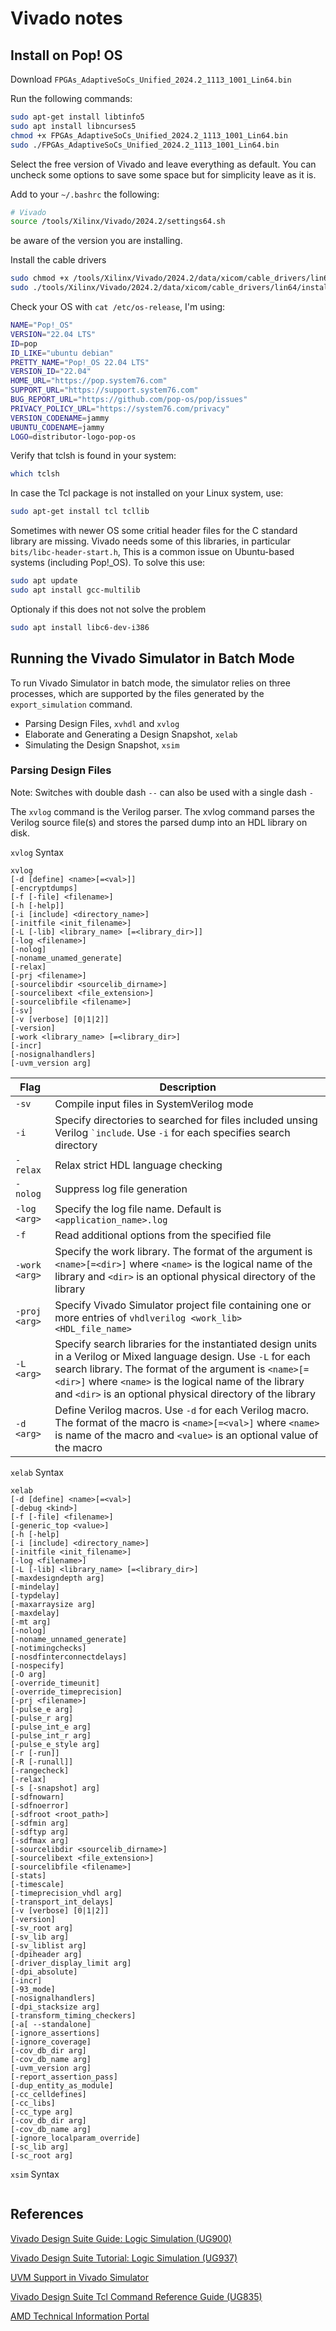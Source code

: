 # Vivado notes

## Install on Pop! OS

Download `FPGAs_AdaptiveSoCs_Unified_2024.2_1113_1001_Lin64.bin`

Run the following commands:

```bash
sudo apt-get install libtinfo5
sudo apt install libncurses5
chmod +x FPGAs_AdaptiveSoCs_Unified_2024.2_1113_1001_Lin64.bin
sudo ./FPGAs_AdaptiveSoCs_Unified_2024.2_1113_1001_Lin64.bin
```

Select the free version of Vivado and leave everything as default.
You can uncheck some options to save some space but for simplicity
leave as it is.

Add to your `~/.bashrc` the following:

```bash
# Vivado
source /tools/Xilinx/Vivado/2024.2/settings64.sh
```

be aware of the version you are installing.

Install the cable drivers

```bash
sudo chmod +x /tools/Xilinx/Vivado/2024.2/data/xicom/cable_drivers/lin64/install_script/install_drivers/install_drivers
sudo ./tools/Xilinx/Vivado/2024.2/data/xicom/cable_drivers/lin64/install_script/install_drivers/install_drivers
```

Check your OS with `cat /etc/os-release`, I'm using:

```bash
NAME="Pop!_OS"
VERSION="22.04 LTS"
ID=pop
ID_LIKE="ubuntu debian"
PRETTY_NAME="Pop!_OS 22.04 LTS"
VERSION_ID="22.04"
HOME_URL="https://pop.system76.com"
SUPPORT_URL="https://support.system76.com"
BUG_REPORT_URL="https://github.com/pop-os/pop/issues"
PRIVACY_POLICY_URL="https://system76.com/privacy"
VERSION_CODENAME=jammy
UBUNTU_CODENAME=jammy
LOGO=distributor-logo-pop-os
```

Verify that tclsh is found in your system:

```bash
which tclsh
```

In case the Tcl package is not installed on your Linux system, use:

```bash
sudo apt-get install tcl tcllib
```

Sometimes with newer OS some critial header files for the C standard library
are missing. Vivado needs some of this libraries, in particular `bits/libc-header-start.h`,
This is a common issue on Ubuntu-based systems (including Pop!\_OS). To solve this use:

```bash
sudo apt update
sudo apt install gcc-multilib
```

Optionaly if this does not not solve the problem

```bash
sudo apt install libc6-dev-i386
```


## Running the Vivado Simulator in Batch Mode

To run Vivado Simulator in batch mode, the simulator relies on three processes, 
which are supported by the files generated by the `export_simulation` command.

- Parsing Design Files, `xvhdl` and `xvlog`
- Elaborate and Generating a Design Snapshot, `xelab`
- Simulating the Design Snapshot, `xsim`

### Parsing Design Files

Note: Switches with double dash `--` can also be used with a single dash `-`

The `xvlog` command is the Verilog parser. The xvlog command parses the Verilog 
source file(s) and stores the parsed dump into an HDL library on disk.


`xvlog` Syntax

```plain
xvlog 
[-d [define] <name>[=<val>]]
[-encryptdumps]
[-f [-file] <filename>]
[-h [-help]]
[-i [include] <directory_name>]
[-initfile <init_filename>]
[-L [-lib] <library_name> [=<library_dir>]]
[-log <filename>]
[-nolog]
[-noname_unamed_generate]
[-relax]
[-prj <filename>]
[-sourcelibdir <sourcelib_dirname>]
[-sourcelibext <file_extension>]
[-sourcelibfile <filename>]
[-sv]
[-v [verbose] [0|1|2]]
[-version] 
[-work <library_name> [=<library_dir>]
[-incr]
[-nosignalhandlers]
[-uvm_version arg]
```
                                             
| Flag               | Description                                                                                                                                                                                                                                                                                       | 
| ---                | ---                                                                                                                                                                                                                                                                                               | 
| `-sv`              | Compile input files in SystemVerilog mode                                                                                                                                                                                                                                                         | 
| `-i`               | Specify directories to searched for files included unsing Verilog `` `include ``. Use `-i` for each specifies search directory                                                                                                                                                                    | 
| `-relax`               | Relax strict HDL language checking                                                                                                                                                                                                                                                                | 
| `-nolog`           | Suppress log file generation                                                                                                                                                                                                                                                                      | 
| `-log <arg>`       | Specify the log file name. Default is `<application_name>.log`                                                                                                                                                                                                                                    | 
| `-f`               | Read additional options from the specified file                                                                                                                                                                                                                                                   | 
| `-work <arg>`      | Specify the work library. The format of the argument is `<name>[=<dir>]` where `<name>` is the logical name of the library and `<dir>` is an optional physical directory of the library                                                                                                           | 
| `-proj <arg>`      | Specify Vivado Simulator project file containing one or more entries of `vhdlverilog <work_lib> <HDL_file_name>`                                                                                                                                                                                  | 
| `-L <arg>`         | Specify search libraries for the instantiated design units in a Verilog or Mixed language design. Use `-L` for each search library. The format of the argument is `<name>[=<dir>]` where `<name>` is the logical name of the library and `<dir>` is an optional physical directory of the library | 
| `-d <arg>`         | Define Verilog macros. Use `-d` for each Verilog macro. The format of the macro is `<name>[=<val>]` where `<name>` is name of the macro and `<value>` is an optional value of the macro |

`xelab` Syntax

```plain
xelab 
[-d [define] <name>[=<val>]
[-debug <kind>]
[-f [-file] <filename>]
[-generic_top <value>]
[-h [-help]
[-i [include] <directory_name>]
[-initfile <init_filename>]
[-log <filename>]
[-L [-lib] <library_name> [=<library_dir>]
[-maxdesigndepth arg]
[-mindelay]
[-typdelay]
[-maxarraysize arg]
[-maxdelay]
[-mt arg]
[-nolog]
[-noname_unnamed_generate]
[-notimingchecks]
[-nosdfinterconnectdelays]
[-nospecify]
[-O arg]
[-override_timeunit]
[-override_timeprecision]
[-prj <filename>]
[-pulse_e arg]
[-pulse_r arg]
[-pulse_int_e arg]
[-pulse_int_r arg]
[-pulse_e_style arg]
[-r [-run]]
[-R [-runall]]
[-rangecheck]
[-relax]
[-s [-snapshot] arg]
[-sdfnowarn]
[-sdfnoerror]
[-sdfroot <root_path>]
[-sdfmin arg]
[-sdftyp arg]
[-sdfmax arg]
[-sourcelibdir <sourcelib_dirname>]
[-sourcelibext <file_extension>]
[-sourcelibfile <filename>]
[-stats]
[-timescale]
[-timeprecision_vhdl arg]
[-transport_int_delays]
[-v [verbose] [0|1|2]] 
[-version]
[-sv_root arg]
[-sv_lib arg]
[-sv_liblist arg]
[-dpiheader arg]
[-driver_display_limit arg]
[-dpi_absolute]
[-incr]
[-93_mode]
[-nosignalhandlers]
[-dpi_stacksize arg]
[-transform_timing_checkers]
[-a[ --standalone]
[-ignore_assertions]
[-ignore_coverage]
[-cov_db_dir arg]
[-cov_db_name arg]
[-uvm_version arg]
[-report_assertion_pass]
[-dup_entity_as_module]
[-cc_celldefines]
[-cc_libs]
[-cc_type arg]
[-cov_db_dir arg]
[-cov_db_name arg]
[-ignore_localparam_override]
[-sc_lib arg]
[-sc_root arg]
```

`xsim` Syntax

```plain

```


## References

[Vivado Design Suite Guide: Logic Simulation (UG900)](https://docs.amd.com/r/en-US/ug900-vivado-logic-simulation/Overview)

[Vivado Design Suite Tutorial: Logic Simulation (UG937)](https://docs.amd.com/r/en-US/ug937-vivado-design-suite-simulation-tutorial/Vivado-Simulator-Overview)

[UVM Support in Vivado Simulator](https://adaptivesupport.amd.com/s/article/1070861?language=en_US)

[Vivado Design Suite Tcl Command Reference Guide (UG835)](https://docs.amd.com/r/en-US/ug835-vivado-tcl-commands/General-Tcl-Syntax-Guidelines)

[AMD Technical Information Portal](https://docs.amd.com/)
